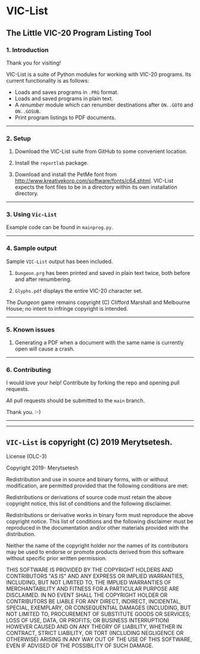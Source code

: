 # VIC-List

## The Little VIC-20 Program Listing Tool


### 1. Introduction

Thank you for visiting!

VIC-List is a suite of Python modules for working with VIC-20 programs. Its current functionality is as follows:

* Loads and saves programs in `.PRG` format.
* Loads and saved programs in plain text.
* A _renumber_ module which can renumber destinations after `ON..GOTO` and `ON..GOSUB`.
* Print program listings to PDF documents.

---


### 2. Setup

1. Download the VIC-List suite from GitHub to some convenient location.

2. Install the `reportlab` package.

3. Download and install the PetMe font from http://www.kreativekorp.com/software/fonts/c64.shtml. VIC-List expects the font files to be in a directory within its own installation directory.

---


### 3. Using `Vic-List`

Example code can be found in `mainprog.py`.

---


### 4. Sample output

Sample `VIC-List` output has been included.

1. `Dungeon.prg` has been printed and saved in plain text twice, both before and after renumbering.

2. `Glyphs.pdf` displays the entire VIC-20 character set.

The _Dungeon_ game remains copyright (C) Clifford Marshall and Melbourne House; no intent to infringe copyright is intended.

---

### 5. Known issues

1. Generating a PDF when a document with the same name is currently open will cause a crash.

---

### 6. Contributing

I would love your help! Contribute by forking the repo and opening pull requests.

All pull requests should be submitted to the `main` branch.

Thank you. :-)


---
---



## `VIC-List` is copyright (C) 2019 Merytsetesh.

License (OLC-3)

Copyright 2019- Merytsetesh

Redistribution and use in source and binary forms, with or without modification, are permitted provided that the following conditions are met:

Redistributions or derivations of source code must retain the above copyright notice, this list of conditions and the following disclaimer.

Redistributions or derivative works in binary form must reproduce the above copyright notice. This list of conditions and the following disclaimer must be reproduced in the documentation and/or other materials provided with the distribution.

Neither the name of the copyright holder nor the names of its contributors may be used to endorse or promote products derived from this software without specific prior written permission.

THIS SOFTWARE IS PROVIDED BY THE COPYRIGHT HOLDERS AND CONTRIBUTORS "AS IS" AND ANY EXPRESS OR IMPLIED WARRANTIES, INCLUDING, BUT NOT LIMITED TO, THE IMPLIED WARRANTIES OF MERCHANTABILITY AND FITNESS FOR A PARTICULAR PURPOSE ARE DISCLAIMED. IN NO EVENT SHALL THE COPYRIGHT HOLDER OR CONTRIBUTORS BE LIABLE FOR ANY DIRECT, INDIRECT, INCIDENTAL, SPECIAL, EXEMPLARY, OR CONSEQUENTIAL DAMAGES (INCLUDING, BUT NOT LIMITED TO, PROCUREMENT OF SUBSTITUTE GOODS OR SERVICES; LOSS OF USE, DATA, OR PROFITS; OR BUSINESS INTERRUPTION) HOWEVER CAUSED AND ON ANY THEORY OF LIABILITY, WHETHER IN CONTRACT, STRICT LIABILITY, OR TORT (INCLUDING NEGLIGENCE OR OTHERWISE) ARISING IN ANY WAY OUT OF THE USE OF THIS SOFTWARE, EVEN IF ADVISED OF THE POSSIBILITY OF SUCH DAMAGE.
